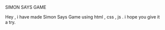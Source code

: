 SIMON SAYS GAME

Hey , i have made Simon Says Game using html , css , js .
i hope you give it a try.
